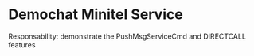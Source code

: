 # Demochat Minitel Service

Responsability: demonstrate the PushMsgServiceCmd and DIRECTCALL features
